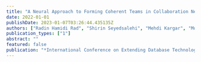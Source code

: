 ```yaml
---
title: "A Neural Approach to Forming Coherent Teams in Collaboration Networks"
date: 2022-01-01
publishDate: 2023-01-07T03:26:44.435135Z
authors: ["Radin Hamidi Rad", "Shirin Seyedsalehi", "Mehdi Kargar", "Morteza Zihayat", "Ebrahim Bagheri"]
publication_types: ["1"]
abstract: ""
featured: false
publication: "*International Conference on Extending Database Technology (EDBT)*"
---
```


